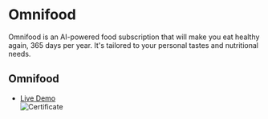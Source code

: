 # Omnifood
Omnifood is an AI-powered food subscription that will make you eat healthy again, 365 days per year. It's tailored to your personal tastes and nutritional needs.

## Omnifood
- [Live Demo](https://badr138.github.io/Omnifood/)<br/>
![Certificate](https://udemy-certificate.s3.amazonaws.com/image/UC-19fd56fa-eaef-4161-a20d-fd38d90d25f6.jpg)
